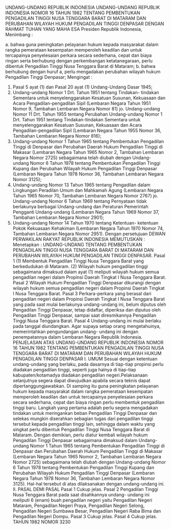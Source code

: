  UNDANG-UNDANG REPUBLIK INDONESIA UNDANG-UNDANG REPUBLIK INDONESIA NOMOR 16 TAHUN 1982 TENTANG PEMBENTUKAN PENGADILAN TINGGI NUSA TENGGARA BARAT DI MATARAM DAN PERUBAHAN WILAYAH HUKUM PENGADILAN TINGGI DENPASAR
DENGAN RAHMAT TUHAN YANG MAHA ESA Presiden Republik Indonesia,
Menimbang :

a. bahwa guna peningkatan pelayanan hukum kepada masyarakat dalam rangka pemerataan kesempatan memperoleh keadilan dan untuk tercapainya penyelesaian perkara secara sederhana, cepat dan biaya ringan serta berhubung dengan perkembangan ketatanegaraan, perlu dibentuk Pengadilan Tinggi Nusa Tenggara Barat di Mataram;
b. bahwa berhubung dengan huruf a, perlu mengadakan perubahan wilayah hukum Pengadilan Tinggi Denpasar;
Mengingat :

1. Pasal 5 ayat (1) dan Pasal 20 ayat (1) Undang-Undang Dasar 1945;
2. Undang-undang Nomor 1 Drt. Tahun 1951 tentang Tindakan- tindakan Sementara untuk menyelenggarakan Kesatuan Susunan, Kekuasaan dan Acara Pengadilan-pengadilan Sipil (Lembaran Negara Tahun 1951 Nomor 9, Tambahan Lembaran Negara Nomor 81) jo. Undang-undang Nomor 11 Drt. Tahun 1955 tentang Perubahan Undang-undang Nomor 1 Drt. Tahun 1951 tentang Tindakan-tindakan Sementara untuk menyelenggarakan Kesatuan Susunan, Kekuasaan dan Acara Pengadilan-pengadilan Sipil (Lembaran Negara Tahun 1955 Nomor 36, Tambahan Lembaran Negara Nomor 816);
3. Undang-undang Nomor 1 Tahun 1965 tentang Pembentukan Pengadilan Tinggi di Denpasar dan Perubahan Daerah Hukum Pengadilan Tinggi di Makasar (Lembaran Negara Tahun 1965 Nomor 2, Tambahan Lembaran Negara Nomor 2725) sebagaimana telah diubah dengan Undang-undang Nomor 6 Tahun 1978 tentang Pembentukan Pengadilan Tinggi Kupang dan Perubahan Wilayah Hukum Pengadilan Tinggi Denpasar (Lembaran Negara Tahun 1978 Nomor 36, Tambahan Lembaran Negara Nomor 3125);
4. Undang-undang Nomor 13 Tahun 1965 tentang Pengadilan dalam Lingkungan Peradilan Umum dan Mahkamah Agung (Lembaran Negara Tahun 1965 Nomor 70, Tambahan Lembaran Negara Nomor 2767) jo. Undang-undang Nomor 6 Tahun 1969 tentang Pernyataan tidak berlakunya berbagai Undang-undang dan Peraturan Pemerintah Pengganti Undang-undang (Lembaran Negara Tahun 1969 Nomor 37, Tambahan Lembaran Negara Nomor 2901);
5. Undang-undang Nomor 14 Tahun 1970 tentang Ketentuan- ketentuan Pokok Kekuasaan Kehakiman (Lembaran Negara Tahun 1970 Nomor 74, Tambahan Lembaran Negara Nomor 2951). Dengan persetujuan DEWAN PERWAKILAN RAKYAT REPUBLIK INDONESIA
MEMUTUSKAN :
 Menetapkan : UNDANG-UNDANG TENTANG PEMBENTUKAN PENGADILAN TINGGI NUSA TENGGARA BARAT DI MATARAM DAN PERUBAHAN WILAYAH HUKUM PENGADILAN TINGGI DENPASAR.
Pasal 1
(1) Membentuk Pengadilan Tinggi Nusa Tenggara Barat yang berkedudukan di Mataram.
(2) Wilayah hukum pengadilan tinggi sebagaimana dimaksud dalam ayat (1) meliputi wilayah hukum semua pengadilan negeri dalam Propinsi Daerah Tingkat I Nusa Tenggara Barat.
Pasal 2
Wilayah Hukum Pengadilan Tinggi Denpasar dikurangi dengan wilayah hukum semua pengadilan negeri dalam Propinsi Daerah Tingkat I Nusa Tenggara Barat.
Pasal 3
Perkara-perkara yang berasal dari pengadilan negeri dalam Propinsi Daerah Tingkat I Nusa Tenggara Barat yang pada saat mulai berlakunya undang-undang ini, belum diputus oleh Pengadilan Tinggi Denpasar, tetap didaftar, diperiksa dan diputus oleh Pengadilan Tinggi Denpasar, sampai saat diresmikannya Pengadilan Tinggi Nusa Tenggara Barat.
Pasal 4
Undang-undang ini mulai berlaku pada tanggal diundangkan. Agar supaya setiap orang mengetahuinya, memerintahkan pengundangan undang- undang ini dengan penempatannya dalam Lembaran Negara Republik Indonesia. PENJELASAN ATAS UNDANG-UNDANG REPUBLIK INDONESIA NOMOR 16 TAHUN 1982 TENTANG PEMBENTUKAN PENGADILAN TINGGI NUSA TENGGARA BARAT DI MATARAM DAN PERUBAHAN WILAYAH HUKUM PENGADILAN TINGGI DENPASAR I. UMUM Sesuai dengan ketentuan undang-undang yang berlaku, pada dasarnya di tiap-tiap propinsi perlu diadakan pengadilan tinggi, seperti juga halnya di tiap-tiap kabupaten/kotamadya diadakan pengadilan negeri.Pelaksanaan selanjutnya segera dapat diwujudkan apabila secara teknis dapat dipertanggungjawabkan. Di samping itu guna peningkatan pelayanan hukum kepada masyarakat dalam rangka pemerataan kesempatan memperoleh keadilan dan untuk tercapainya penyelesaian perkara secara sederhana, cepat dan biaya ringan perlu membentuk pengadilan tinggi baru. Langkah yang pertama adalah perlu segera mengadakan tindakan untuk meringankan beban Pengadilan Tinggi Denpasar dan selekas mungkin diserahkan sebagian tugas dari pengadilan tinggi tersebut kepada pengadilan tinggi lain, sehingga dalam waktu yang singkat perlu dibentuk Pengadilan Tinggi Nusa Tenggara Barat di Mataram. Dengan demikian, perlu diatur kembali wilayah hukum Pengadilan Tinggi Denpasar sebagaimana dimaksud dalam Undang-undang Nomor 1 Tahun 1965 tentang Pembentukan Pengadilan Tinggi di Denpasar dan Perubahan Daerah Hukum Pengadilan Tinggi di Makasar (Lembaran Negara Tahun 1965 Nomor 2, Tambahan Lembaran Negara Nomor 2725) sebagaimana telah diubah dengan Undang-undang Nomor 6 Tahun 1978 tentang Pembentukan Pengadilan Tinggi Kupang dan Perubahan Wilayah Hukum Pengadilan Tinggi Denpasar (Lembaran Negara Tahun 1978 Nomor 36, Tambahan Lembaran Negara Nomor 3125). Hal-hal tersebut di atas dilaksanakan dengan undang-undang ini. II. PASAL DEMI PASAL
Pasal 1
Cukup jelas.
Pasal 2
Pengadilan Tinggi Nusa Tenggara Barat pada saat disahkannya undang- undang ini meliputi 6 (enam) buah pengadilan negeri yaitu Pengadilan Negeri Mataram, Pengadilan Negeri Praya, Pengadilan Negeri Selong, Pengadilan Negeri Sumbawa Besar, Pengadilan Negeri Raba Bima dan Pengadilan Negeri Dompu.
Pasal 3
Cukup jelas.
Pasal 4
Cukup jelas. TAHUN 1982 NOMOR 3230